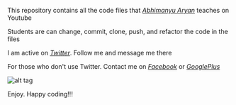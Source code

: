 This repository contains all the code files
that [*Abhimanyu Aryan*](https://www.twitter.com/iAbhimanyuAryan)
teaches on Youtube

Students are can change, commit, clone, push, and refactor the
code in the files

I am active on [*Twitter*](https://www.twitter.com/iAbhimanyuAryan). Follow me and message me there

For those who don't use Twitter. Contact me on [*Facebook*](https://www.facebook.com/iAbhimanyuAryan) or [*GooglePlus*](https://plus.google.com/+AbhimanyuAryan)

![alt tag](http://imgur.com/QAuPYrr)

Enjoy. Happy coding!!!


